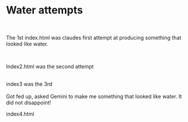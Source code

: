 # Water attempts

<BR>

The 1st index.html was claudes first attempt at producing something that looked like water.

<BR>

Index2.html was the second attempt

<BR>
index3 was the 3rd

<BR>
<BR>
Got fed up, asked Gemini to make me something that looked like water. It did not disappoint!

index4.html

<BR>
